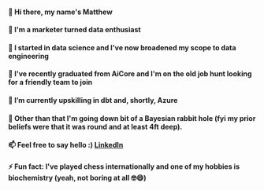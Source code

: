 #### 👋 Hi there, my name's Matthew
#### 💬 I'm a marketer turned data enthusiast
#### 💬 I started in data science and I've now broadened my scope to data engineering
#### 💬 I've recently graduated from AiCore and I'm on the old job hunt looking for a friendly team to join   
#### 🌱 I’m currently upskilling in dbt and, shortly, Azure
#### 🌱 Other than that I'm going down bit of a Bayesian rabbit hole (fyi my prior beliefs were that it was round and at least 4ft deep).
#### 📫 Feel free to say hello :) [LinkedIn](https://www.linkedin.com/in/matthew-m-a847349/)
#### ⚡ Fun fact: I've played chess internationally and one of my hobbies is biochemistry (yeah, not boring at all 🤓😄)   

<!--
**mrmarq1/mrmarq1** is a ✨ _special_ ✨ repository because its `README.md` (this file) appears on your GitHub profile.

Here are some ideas to get you started:

- 🔭 I’m currently working on ...
- 👯 I’m looking to collaborate on ...
- 🤔 I’m looking for help with ...
- 💬 Ask me about ...
- 📫 How to reach me: ...
- 😄 Pronouns: ...
- ⚡ Fun fact: ...
-->
